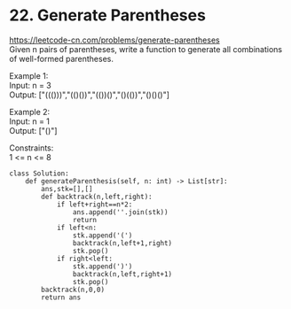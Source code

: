 # 22. Generate Parentheses
https://leetcode-cn.com/problems/generate-parentheses  
Given n pairs of parentheses, write a function to generate all combinations of well-formed parentheses.  

Example 1:  
Input: n = 3  
Output: ["((()))","(()())","(())()","()(())","()()()"]  

Example 2:  
Input: n = 1  
Output: ["()"]  

Constraints:  
1 <= n <= 8  

``` python3
class Solution:
    def generateParenthesis(self, n: int) -> List[str]:
        ans,stk=[],[]
        def backtrack(n,left,right):
            if left+right==n*2:
                ans.append(''.join(stk))
                return
            if left<n:
                stk.append('(')
                backtrack(n,left+1,right)
                stk.pop()
            if right<left:
                stk.append(')')
                backtrack(n,left,right+1)
                stk.pop()
        backtrack(n,0,0)
        return ans
```
